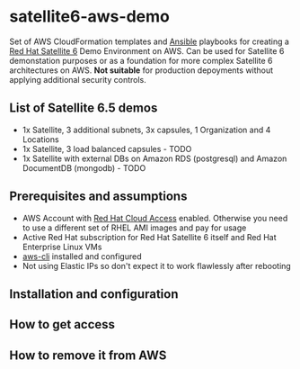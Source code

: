 # satellite6-aws-demo
Set of AWS CloudFormation templates and [Ansible](https://www.redhat.com/en/technologies/management/ansible) playbooks for creating a [Red Hat Satellite 6](https://www.redhat.com/en/technologies/management/satellite) Demo Environment on AWS. Can be used for Satellite 6 demonstation purposes or as a foundation for more complex Satellite 6 architectures on AWS. **Not suitable** for production depoyments without applying additional security controls.

## List of Satellite 6.5 demos
 - 1x Satellite, 3 additional subnets, 3x capsules, 1 Organization and 4 Locations
 - 1x Satellite, 3 load balanced capsules - TODO
 - 1x Satellite with external DBs on Amazon RDS (postgresql) and Amazon DocumentDB (mongodb) - TODO
## Prerequisites and assumptions
 - AWS Account with [Red Hat Cloud Access](https://access.redhat.com/public-cloud) enabled. Otherwise you need to use a different set of RHEL AMI images and pay for usage
 - Active Red Hat subscription for Red Hat Satellite 6 itself and Red Hat Enterprise Linux VMs
 - [aws-cli](https://github.com/aws/aws-cli) installed and configured
 - Not using Elastic IPs so don't expect it to work flawlessly after rebooting
## Installation and configuration

## How to get access

## How to remove it from AWS
